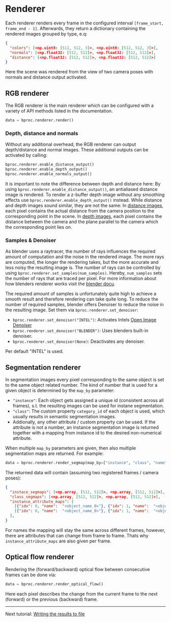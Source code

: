 # Renderer

Each renderer renders every frame in the configured interval `[frame_start, frame_end - 1]`.
Afterwards, they return a dictionary containing the rendered images grouped by type, e.q:

```json
{
  "colors": [<np.uint8: [512, 512, 3]>, <np.uint8: [512, 512, 3]>],
  "normals": [<np.float32: [512, 512]>, <np.float32: [512, 512]>],
  "distance": [<np.float32: [512, 512]>, <np.float32: [512, 512]>]
}
```

Here the scene was rendered from the view of two camera poses with normals and distance output activated.


## RGB renderer

The RGB renderer is the main renderer which can be configured with a variety of API methods listed in the documentation.

```python
data = bproc.renderer.render()
```

### Depth, distance and normals

Without any additional overhead, the RGB renderer can output depth/distance and normal images.
These additional outputs can be activated by calling:

```python
bproc.renderer.enable_distance_output()
bproc.renderer.enable_depth_output()
bproc.renderer.enable_normals_output()
```

It is important to note the difference between depth and distance here:
By using `bproc.renderer.enable_distance_output()`, an antialiased distance image is rendered. To render a z-buffer depth image without any smoothing effects use `bproc.renderer.enable_depth_output()` instead. 
While distance and depth images sound similar, they are not the same: In [distance images](https://en.wikipedia.org/wiki/Range_imaging), each pixel contains the actual distance from the camera position to the corresponding point in the scene. 
In [depth images](https://en.wikipedia.org/wiki/Depth_map), each pixel contains the distance between the camera and the plane parallel to the camera which the corresponding point lies on.


### Samples & Denoiser

As blender uses a raytracer, the number of rays influences the required amount of computation and the noise in the rendered image.
The more rays are computed, the longer the rendering takes, but the more accurate and less noisy the resulting image is.
The number of rays can be controlled by using `bproc.renderer.set_samples(num_samples)`.
Hereby, `num_samples` sets the number of rays that are traced per pixel.
For more information about how blenders renderer works visit the [blender docu](https://docs.blender.org/manual/en/latest/render/cycles/render_settings/sampling.html).

The required amount of samples is unfortunately quite high to achieve a smooth result and therefore rendering can take quite long.
To reduce the number of required samples, blender offers Denoiser to reduce the noise in the resulting image.
Set them via `bproc.renderer.set_denoiser`:

* `bproc.renderer.set_denoiser("INTEL")`: Activates Intels [Open Image Denoiser](https://www.openimagedenoise.org/)
* `bproc.renderer.set_denoiser("BLENDER")`: Uses blenders built-in denoiser.
* `bproc.renderer.set_denoiser(None)`: Deactivates any denoiser.

Per default "INTEL" is used. 

## Segmentation renderer

In segmentation images every pixel corresponding to the same object is set to the same object related number.
The kind of number that is used for a given object is determined by the `map_by` parameter:

* `"instance"`: Each object gets assigned a unique id (consistent across all frames), s.t. the resulting images can be used for instane segmentation.
* `"class"`: The custom property `category_id` of each object is used, which usually results in semantic segmentation images.
*  Addionally, any other attribute / custom property can be used. If the attribute is not a number, an instance segmentation image is returned together with a mapping from instance id to the desired non-numerical attribute.

When multiple `map_by` parameters are given, then also multiple segmentation maps are returned.
For example:

```python
data = bproc.renderer.render_segmap(map_by=["instance", "class", "name"])
```

The returned data will contain (assuming two registered frames / camera poses):

```json
{
  "instace_segmaps": [<np.array, [512, 512]>, <np.array, [512, 512]>],
  "class_segmaps": [<np.array, [512, 512]>, <np.array, [512, 512]>],
  "instance_attribute_maps": [
    [{"idx": 0, "name":  "<object_name_0>"}, {"idx": 1, "name":  "<object_name_1>"}, ...],
    [{"idx": 0, "name":  "<object_name_0>"}, {"idx": 1, "name":  "<object_name_1>"}, ...]
  ],
}
```

For names the mapping will stay the same across different frames, however, there are attributes that can change from frame to frame. 
Thats why `instance_attribute_maps` are also given per frame.

## Optical flow renderer

Rendering the (forward/backward) optical flow between consecutive frames can be done via:
```python
data = bproc.renderer.render_optical_flow()
```

Here each pixel describes the change from the current frame to the next (forward) or the previous (backward) frame.

--- 

Next tutorial: [Writing the results to file](writer.md)